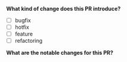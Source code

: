 <!-- Thanks for submitting a pull request! Please provide enough information so that others can review your pull request. -->
<!-- Explain the **motivation** for making this change. What existing problem does the pull request solve? -->
<!-- Try to link to an open issue for more information. -->
<!-- Upload GIF or image if can for reviewer's reference. -->


<!-- In addition to that please answer these questions: -->

**What kind of change does this PR introduce?**
<!-- E.g. a bugfix, feature, refactoring, build related change, etc… -->
<!-- Mark Answer with x… -->
- [ ] bugfix
- [ ] hotfix
- [ ] feature
- [ ] refactoring

<!-- Does it introduce new library, does it need to run migration, etc. -->

<!-- If this PR introduces a breaking change, please describe the impact and a migration path for existing applications. -->

**What are the notable changes for this PR?**
<!-- List all the information that needs to be added to the documentation after merge -->
<!-- When your changes are merged you will be asked to contribute this to the documentation -->
<!-- Example: -->
<!-- Removed deprecated function -->
<!-- - This is to clean up the code and to avoid unnecessary executions -->
